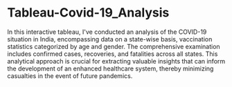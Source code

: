 # Tableau-Covid-19_Analysis
In this interactive tableau, I've conducted an analysis of the COVID-19 situation in India, encompassing data on a state-wise basis, vaccination statistics categorized by age and gender. The comprehensive examination includes confirmed cases, recoveries, and fatalities across all states. This analytical approach is crucial for extracting valuable insights that can inform the development of an enhanced healthcare system, thereby minimizing casualties in the event of future pandemics.
